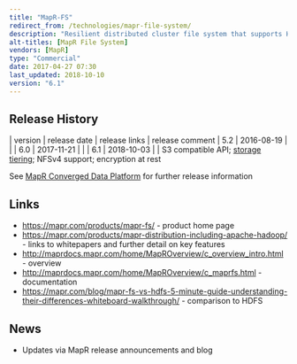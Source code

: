 ```yaml
---
title: "MapR-FS"
redirect_from: /technologies/mapr-file-system/
description: "Resilient distributed cluster file system that supports HDFS and NFS/POSIX (v3/v4) access.  An S3 compatible API is provided by the MapR Object Store gateway bundled as part of the MapR Expansion Pack. Supports POSIX compliance, arbitrary in place updates to files (unlike HDFS which is append only), distributed metadata (it has no equivalent of the HDFS Name Node), block level mirroring to a remote cluster for DR or load balancing, encryption at rest, automatic storage tiering (including to external object storage) and snapshots (which provide point in time read only views).  Data is stored in containers (which manage data blocks and the replication of these over the cluster), and logically organised into volumes (which manage files, directories and block allocation across one or more containers), which also provide multi-tenancy support, with administrative control, data placement, job execution, snapshots and mirroring all configurable against a volume.  Supports encrypted communications, full auditing capabilities, Kerberos and Linux PAM for authentication, authorisation via ACLs (against clusters, volumes and job queues), POSIX file permissions (against files and directories) and Access Control Expressions (ACEs, arbitrary boolean expressions against volumes, files and directories).  First releases as part of MapR v1.0 in 2010."
alt-titles: [MapR File System]
vendors: [MapR]
type: "Commercial"
date: 2017-04-27 07:30
last_updated: 2018-10-10
version: "6.1"
---
```

## Release History

| version | release date | release links | release comment
| 5.2 | 2016-08-19 | |
| 6.0 | 2017-11-21 | |
| 6.1 | 2018-10-03 | | S3 compatible API; [storage tiering](https://mapr.com/blog/data-tiering-capacity-performance-juxtaposition/); NFSv4 support; encryption at rest

See [MapR Converged Data Platform](/technologies/mapr-converged-data-platform/) for further release information

## Links

* <https://mapr.com/products/mapr-fs/> - product home page
* <https://mapr.com/products/mapr-distribution-including-apache-hadoop/> - links to whitepapers and further detail on key features
* <http://maprdocs.mapr.com/home/MapROverview/c_overview_intro.html> - overview
* <http://maprdocs.mapr.com/home/MapROverview/c_maprfs.html> - documentation
* <https://mapr.com/blog/mapr-fs-vs-hdfs-5-minute-guide-understanding-their-differences-whiteboard-walkthrough/> - comparison to HDFS

## News

* Updates via MapR release announcements and blog
